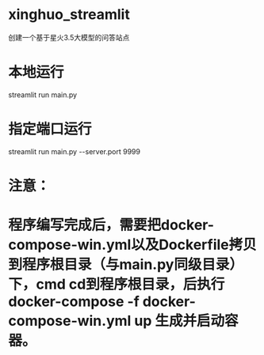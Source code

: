 # xinghuo_streamlit
创建一个基于星火3.5大模型的问答站点
# 本地运行
streamlit run main.py
# 指定端口运行
streamlit run main.py --server.port 9999

# 注意：
# 程序编写完成后，需要把docker-compose-win.yml以及Dockerfile拷贝到程序根目录（与main.py同级目录）下，cmd cd到程序根目录，后执行 docker-compose -f docker-compose-win.yml up 生成并启动容器。